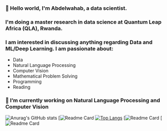 ### 👋 Hello world, I'm Abdelwahab, a data scientist. 
### I'm doing a master research in data science at Quantum Leap Africa (QLA), Rwanda.
### I am interested in discussing anything regarding Data and ML/Deep Learning. I am passionate about:
- Data
- Natural Language Processing
- Computer Vision
- Mathematical Problem Solving
- Programming
- Reading

### 🔭 I’m currently working on Natural Language Processing and Computer Vision 

<!--
**abdelwahab01630/abdelwahab01630** is a ✨ _special_ ✨ repository because its `README.md` (this file) appears on your GitHub profile.

Here are some ideas to get you started:

- 🔭 I’m currently working on ...
- 🌱 I’m currently learning ...
- 👯 I’m looking to collaborate on ...
- 🤔 I’m looking for help with ...
- 💬 Ask me about ...
- 📫 How to reach me: ...
- 😄 Pronouns: ...
- ⚡ Fun fact: ...
-->

![Anurag's GitHub stats](https://github-readme-stats.vercel.app/api?username=abdelwahab01630&show_icons=true&theme=radical)
[![Readme Card](https://github-readme-stats.vercel.app/api/pin/?username=abdelwahab01630&repo=CNN-for-Breast-Cancer-IDC-)
[![Top Langs](https://github-readme-stats.vercel.app/api/top-langs/?username=abdelwahab01630)](https://github.com/abdelwahab01630/github-readme-stats)
[![Readme Card](https://github-readme-stats.vercel.app/api/pin/?username=abdelwahab01630&repo=CNN-for-Breast-Cancer-IDC-)
[![Readme Card](https://github-readme-stats.vercel.app/api/pin/?username=abdelwahab01630&repo=CNN-for-Breast-Cancer-IDC-)
